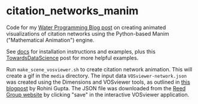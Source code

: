 # citation_networks_manim
Code for my [Water Programming Blog post](https://waterprogramming.wordpress.com/2022/12/20/animating-figures-with-manim-a-citation-network-example/) on creating animated visualizations of citation networks using the Python-based Manim ("Mathematical Animation") engine.

See [docs](https://docs.manim.community/en/v0.15.2/index.html) for installation instructions and examples, plus this [TowardsDataScience](https://towardsdatascience.com/how-to-create-mathematical-animations-like-3blue1brown-using-python-f571fb9da3d1) post for more helpful examples.

Run ``make_scene_vosviewer.sh`` to create citation network animation. This will create a gif in the ``media`` directory. 
The input data ``VOSviewer-network.json`` was created using the Dimensions and VOSviewer tools, as outlined in [this blogpost](https://waterprogramming.wordpress.com/2022/07/05/viewing-your-scientific-landscape-with-vosviewer/) by Rohini Gupta. The JSON file was downloaded from the [Reed Group website](https://reed.cee.cornell.edu/software/) by clicking "save" in the interactive VOSviewer application.


